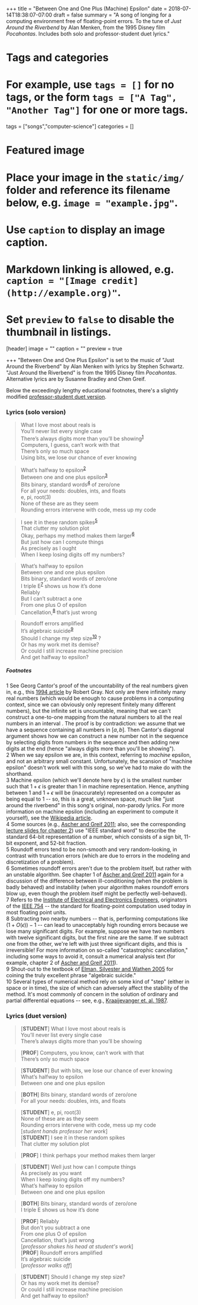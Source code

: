 +++
title = "Between One and One Plus (Machine) Epsilon"
date = 2018-07-14T18:38:07-07:00
draft = false
summary = "A song of longing for a computing environment free of floating-point errors. To the tune of *Just Around the Riverbend* by Alan Menken, from the 1995 Disney film *Pocahontas*. Includes both solo and professor-student duet lyrics."

# Tags and categories
# For example, use `tags = []` for no tags, or the form `tags = ["A Tag", "Another Tag"]` for one or more tags.
tags = ["songs","computer-science"]
categories = []

# Featured image
# Place your image in the `static/img/` folder and reference its filename below, e.g. `image = "example.jpg"`.
# Use `caption` to display an image caption.
#   Markdown linking is allowed, e.g. `caption = "[Image credit](http://example.org)"`.
# Set `preview` to `false` to disable the thumbnail in listings.
[header]
image = ""
caption = ""
preview = true

+++
"Between One and One Plus Epsilon" is set to the music of "Just Around the Riverbend" by Alan Menken with lyrics by Stephen Schwartz. "Just Around the Riverbend" is from the 1995 Disney film *Pocahontas*. Alternative lyrics are by Susanne Bradley and Chen Greif.

Below the exceedingly lengthy educational footnotes, there's a slightly modified [professor-student duet version](#duet).

### Lyrics (solo version)

> What I love most about reals is  
> You’ll never list every single case  
> There’s always digits more than you’ll be showing<sup>[1](#reals)</sup>  
> Computers, I guess, can’t work with that  
> There’s only so much space  
> Using bits, we lose our chance of ever knowing

> What’s halfway to epsilon<sup>[2](#machEps)</sup>  
> Between one and one plus epsilon<sup>[3](#machEps2)</sup>    
> Bits binary, standard words<sup>[4](#word)</sup> of zero/one  
> For all your needs: doubles, ints, and floats  
> e, pi, root(3)  
> None of these are as they seem  
> Rounding errors intervene with code, mess up my code

> I see it in these random spikes<sup>[5](#roundoff)</sup>  
> That clutter my solution plot  
> Okay, perhaps my method makes them larger<sup>[6](#stable)</sup>   
> But just how can I compute things  
> As precisely as I ought  
> When I keep losing digits off my numbers?

> What’s halfway to epsilon  
> Between one and one plus epsilon  
> Bits binary, standard words of zero/one  
> I triple E<sup>[7](#ieee)</sup> shows us how it’s done  
> Reliably  
> But I can’t subtract a one  
> From one plus O of epsilon  
> Cancellation,<sup>[8](#ieee)</sup> that’s just wrong

> Roundoff errors amplified  
> It’s algebraic suicide<sup>[9](#suicide)</sup>  
> Should I change my step size<sup>[10](#step)</sup>  ?  
> Or has my work met its demise?  
> Or could I still increase machine precision  
> And get halfway to epsilon?



##### Footnotes
<a name="reals">1</a> See Georg Cantor's proof of the uncountability of the real numbers given in,
e.g., this [1994 article](https://www.maa.org/sites/default/files/pdf/upload_library/22/Ford/Gray819-832.pdf) by Robert Gray. Not only are there infinitely many real numbers (which would be enough to cause problems in a computing context, since we can obviously only represent finitely many different numbers), but
the infinite set is uncountable, meaning that we can't construct a one-to-one mapping from the natural numbers
to all the real numbers in an interval . The proof is by contradiction: we assume that we have a sequence
containing all numbers in $[a,b]$. Then Cantor's diagonal argument shows how we can construct a new number not
in the sequence by selecting digits from numbers in the sequence and then adding new digits at the end (hence 
"always digits more than you'll be showing").  
<a name="machEps">2</a> When we say epsilon we are, in this context, referring to *machine* epsilon,
and not an arbitrary small constant. Unfortunately, the scansion of "machine epsilon" doesn't work well with this song, so we've had to make do with the shorthand.  
<a name="machEps2">3</a> Machine epsilon (which we'll denote here by $\epsilon$) is the smallest number such
that $1 + \epsilon$ is greater than $1$ in machine representation. Hence, anything between $1$ and $1 + \epsilon$ will be (inaccurately)
represented on a computer as being equal to $1$ -- so, this is a great, unknown space, much like "just around the 
riverbend" in this song's original, non-parody lyrics. For more information on machine epsilon (including an
experiment to compute it yourself), see the 
[Wikipedia article](https://en.wikipedia.org/wiki/Machine_epsilon).  
<a name="word">4</a> Some sources (e.g., [Ascher and Greif 2011](http://bookstore.siam.org/cs07/); 
also, see the corresponding
[lecture slides for chapter 2](https://pdfs.semanticscholar.org/presentation/0470/6dc02ee0f09b04a87ed9d1a0ff5ece44d2bb.pdf)) use "IEEE standard word" to describe the standard 64-bit representation of a
number, which consists of a sign bit, 11-bit exponent, and 52-bit fraction.  
<a name="roundoff">5</a> Roundoff errors tend to be non-smooth and very random-looking, in contrast
with truncation errors (which are due to errors in the modeling and discretization of a problem).  
<a name="stable">6</a> Sometimes roundoff errors aren't due to the problem itself, but rather
with an unstable algorithm. See chapter 1 of [Ascher and Greif 2011](http://bookstore.siam.org/cs07/)
again for a discussion of the difference between ill-conditioning (when the problem is badly behaved) and instability
(when your algorithm makes roundoff errors blow up, even though the problem itself might be perfectly well-behaved).  
<a name="ieee">7</a> Refers to the [Institute of Electrical and Electronics Engineers](https://www.ieee.org/), originators of the [IEEE 754](https://ieeexplore.ieee.org/document/4610935/) -- the standard for floating-point computation used today in most floating point units.  
<a name="cancel">8</a> Subtracting two nearby numbers -- that is, performing computations like $(1 + O(\epsilon)) - 1$ -- can lead to unacceptably high rounding errors because we lose many significant digits. For example, suppose we have two numbers with twelve significant digits, but the first nine are the same. If we subtract one from the other, we're left with just three significant digits, and this is irreversible! For more information on so-called "catastrophic cancellation," including some ways to avoid it, consult a numerical analysis text (for example, chapter 2 of [Ascher and Greif 2011](http://bookstore.siam.org/cs07/)).  
<a name="suicide">9</a> Shout-out to the textbook of [Elman, Silvester and Wathen 2005](https://global.oup.com/academic/product/finite-elements-and-fast-iterative-solvers-9780199678808?cc=ca&lang=en&) for coining the truly excellent phrase "algebraic suicide."   
<a name="step">10</a> Several types of numerical method rely on some kind of "step" (either in space or in time), the size of which can adversely affect the stability of the method. It's most commonly of concern in the solution of ordinary and partial differential equations -- see, e.g., [Kraaijevanger et. al. 1987](https://core.ac.uk/download/pdf/82036576.pdf).

### <a name="duet">Lyrics (duet version)</a>
> [**STUDENT**] What I love most about reals is  
> You’ll never list every single case  
> There’s always digits more than you’ll be showing
   
> [**PROF**] Computers, you know, can’t work with that  
> There’s only so much space  

> [**STUDENT**] But with bits, we lose our chance of ever knowing  
> What’s halfway to epsilon  
> Between one and one plus epsilon 

> [**BOTH**] Bits binary, standard words of zero/one  
> For all your needs: doubles, ints, and floats  

> [**STUDENT**] e, pi, root(3)  
> None of these are as they seem  
> Rounding errors intervene with code, mess up my code  
> [*student hands professor her work*]  
> [**STUDENT**] I see it in these random spikes  
> That clutter my solution plot  

> [**PROF**] I think perhaps your method makes them larger  

> [**STUDENT**] Well just how can I compute things  
> As precisely as you want  
> When I keep losing digits off my numbers?  
> What’s halfway to epsilon  
> Between one and one plus epsilon  

> [**BOTH**] Bits binary, standard words of zero/one  
> I triple E shows us how it’s done  

> [**PROF**] Reliably  
> But don't you subtract a one  
> From one plus O of epsilon  
> Cancellation, that’s just wrong  
> [*professor shakes his head at student's work*]  
> [**PROF**] Roundoff errors amplified  
> It’s algebraic suicide  
> [*professor walks off*]

> [**STUDENT**] Should I change my step size?  
> Or has my work met its demise?  
> Or could I still increase machine precision  
> And get halfway to epsilon?